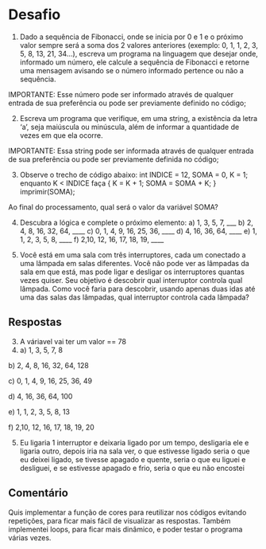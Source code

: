 # Desafio

1) Dado a sequência de Fibonacci, onde se inicia por 0 e 1 e o próximo valor sempre será a soma dos 2 valores anteriores (exemplo: 0, 1, 1, 2, 3, 5, 8, 13, 21, 34...), escreva um programa na linguagem que desejar onde, informado um número, ele calcule a sequência de Fibonacci e retorne uma mensagem avisando se o número informado pertence ou não a sequência.

IMPORTANTE: Esse número pode ser informado através de qualquer entrada de sua preferência ou pode ser previamente definido no código;

2) Escreva um programa que verifique, em uma string, a existência da letra ‘a’, seja maiúscula ou minúscula, além de informar a quantidade de vezes em que ela ocorre.

IMPORTANTE: Essa string pode ser informada através de qualquer entrada de sua preferência ou pode ser previamente definida no código;

3) Observe o trecho de código abaixo: int INDICE = 12, SOMA = 0, K = 1; enquanto K < INDICE faça { K = K + 1; SOMA = SOMA + K; } imprimir(SOMA);

Ao final do processamento, qual será o valor da variável SOMA?

4) Descubra a lógica e complete o próximo elemento:
a) 1, 3, 5, 7, ___
b) 2, 4, 8, 16, 32, 64, ____
c) 0, 1, 4, 9, 16, 25, 36, ____
d) 4, 16, 36, 64, ____
e) 1, 1, 2, 3, 5, 8, ____
f) 2,10, 12, 16, 17, 18, 19, ____

5) Você está em uma sala com três interruptores, cada um conectado a uma lâmpada em salas diferentes. Você não pode ver as lâmpadas da sala em que está, mas pode ligar e desligar os interruptores quantas vezes quiser. Seu objetivo é descobrir qual interruptor controla qual lâmpada. Como você faria para descobrir, usando apenas duas idas até uma das salas das lâmpadas, qual interruptor controla cada lâmpada?  

## Respostas
3) A váriavel vai ter um valor == 78
4) a) 1, 3, 5, 7, 8
   
  b) 2, 4, 8, 16, 32, 64, 128
  
  c) 0, 1, 4, 9, 16, 25, 36, 49
  
  d) 4, 16, 36, 64, 100
  
  e) 1, 1, 2, 3, 5, 8, 13
  
  f) 2,10, 12, 16, 17, 18, 19, 20
  
5) Eu ligaria 1 interruptor e deixaria ligado por um tempo, desligaria ele e ligaria outro, depois iria na sala ver, o que estivesse ligado seria o que eu deixei ligado, se tivesse apagado e quente, seria o que eu liguei e desliguei, e se estivesse apagado e frio, seria o que eu não encostei
## Comentário

Quis implementar a função de cores para reutilizar nos códigos evitando repetições, para ficar mais fácil de visualizar as respostas. Também implementei loops, para ficar mais dinâmico, e poder testar o programa várias vezes.
